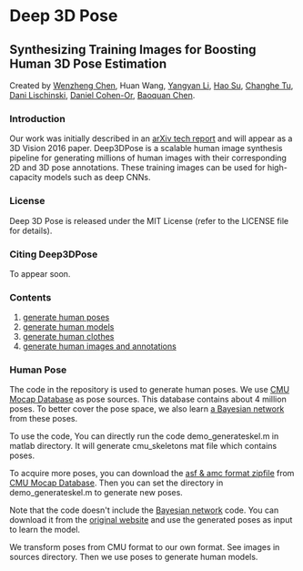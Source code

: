# Deep 3D Pose

## Synthesizing Training Images for Boosting Human 3D Pose Estimation
Created by <a href="http://irc.cs.sdu.edu.cn/~wenzheng/">Wenzheng Chen</a>, Huan Wang,
<a href="http://web.stanford.edu/~yangyan">Yangyan Li</a>,
<a href="http://ai.stanford.edu/~haosu">Hao Su</a>,
<a href="http://www.cs.sdu.edu.cn/zh/~chtu">Changhe Tu</a>,
<a href="http://www.cs.huji.ac.il/~danix/">Dani Lischinski</a>,
<a href="http://www.math.tau.ac.il/~dcor/">Daniel Cohen-Or</a>,
<a href="http://www.cs.sdu.edu.cn/~baoquan/">Baoquan Chen</a>.


### Introduction

Our work was initially described in an [arXiv tech report](https://arxiv.org/abs/1604.02703) and will appear as a 3D Vision 2016 paper. Deep3DPose is a scalable human image synthesis pipeline for generating millions of human images with their corresponding 2D and 3D pose annotations. These training images can be used for high-capacity models such as deep CNNs.


### License

Deep 3D Pose is released under the MIT License (refer to the LICENSE file for details).


### Citing Deep3DPose
To appear soon.


### Contents
1. [generate human poses](#human-pose)
2. [generate human models](#human-models)
3. [generate human clothes](#human-clothes)
4. [generate human images and annotations](#human-render)


###  Human Pose
The code in the repository is used to generate human poses. We use [CMU Mocap Database](http://mocap.cs.cmu.edu/) as pose sources. This database contains about 4 million poses. To better cover the pose space, we also learn [a Bayesian network](http://npp.is.tue.mpg.de/iccv2013/) from these poses.

To use the code, You can directly run the code demo_generateskel.m in matlab directory. It will generate cmu_skeletons mat file which contains poses.

To acquire more poses, you can download the [asf & amc format zipfile](http://mocap.cs.cmu.edu/allasfamc.zip) from [CMU Mocap Database](http://mocap.cs.cmu.edu/). Then you can set the directory in demo_generateskel.m to generate new poses.

Note that the code doesn't include the [Bayesian network](http://npp.is.tue.mpg.de/iccv2013/) code. You can download it from the [original website](http://npp.is.tue.mpg.de/iccv2013/) and use the generated poses as input to learn the model.

We transform poses from CMU format to our own format. See images in sources directory. Then we use poses to generate human models.

